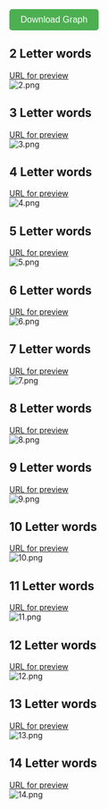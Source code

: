 <a href="https://raw.githubusercontent.com/DimitriChrysafis/word-graphs/refs/heads/main/data/2/graph.html" download="graph.html">
  <button style="padding: 10px 20px; font-size: 16px; cursor: pointer; background-color: #4CAF50; color: white; border: none; border-radius: 5px;">Download Graph</button>
</a>

## 2 Letter words  
[URL for preview](data/2/graph.html)  
![2.png](photos/2.png)

## 3 Letter words  
[URL for preview](data/3/graph.html)  
![3.png](photos/3.png)

## 4 Letter words  
[URL for preview](data/4/graph.html)  
![4.png](photos/4.png)

## 5 Letter words  
[URL for preview](data/5/graph.html)  
![5.png](photos/5.png)

## 6 Letter words  
[URL for preview](data/6/graph.html)  
![6.png](photos/6.png)

## 7 Letter words  
[URL for preview](data/7/graph.html)  
![7.png](photos/7.png)

## 8 Letter words  
[URL for preview](data/8/graph.html)  
![8.png](photos/8.png)

## 9 Letter words  
[URL for preview](data/9/graph.html)  
![9.png](photos/9.png)

## 10 Letter words  
[URL for preview](data/10/graph.html)  
![10.png](photos/10.png)

## 11 Letter words  
[URL for preview](data/11/graph.html)  
![11.png](photos/11.png)

## 12 Letter words  
[URL for preview](data/12/graph.html)  
![12.png](photos/12.png)

## 13 Letter words  
[URL for preview](data/13/graph.html)  
![13.png](photos/13.png)

## 14 Letter words  
[URL for preview](data/14/graph.html)  
![14.png](photos/14.png)
